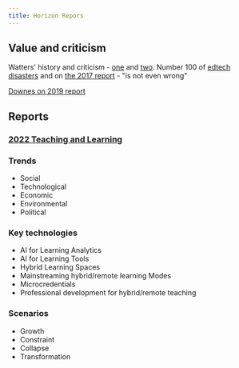 ```yaml
---
title: Horizon Repors
---
```

## Value and criticism

Watters' history and criticism - [one](http://hackeducation.com/2015/02/17/horizon) and [two](http://horizon.hackeducation.com/). Number 100 of [edtech disasters](http://hackeducation.com/2019/12/31/what-a-shitshow) and on [the 2017 report](http://horizon.hackeducation.com/2017/08/30/horizon-k12) - "is not even wrong"

[Downes on 2019 report](https://www.downes.ca/cgi-bin/page.cgi?post=69215)


## Reports

### [2022 Teaching and Learning](https://library.educause.edu/resources/2022/4/2022-educause-horizon-report-teaching-and-learning-edition)

### Trends

- Social
- Technological
- Economic
- Environmental
- Political

### Key technologies

- AI for Learning Analytics
- AI for Learning Tools 
- Hybrid Learning Spaces
- Mainstreaming hybrid/remote learning Modes
- Microcredentials
- Professional development for hybrid/remote teaching

### Scenarios 

- Growth
- Constraint
- Collapse
- Transformation
